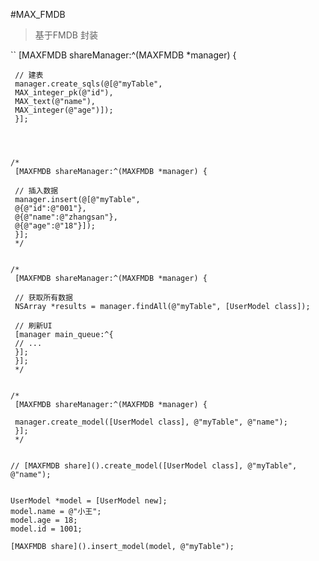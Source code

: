 #MAX_FMDB
> 基于FMDB 封装

``
[MAXFMDB shareManager:^(MAXFMDB *manager) {
     
     // 建表
     manager.create_sqls(@[@"myTable",
     MAX_integer_pk(@"id"),
     MAX_text(@"name"),
     MAX_integer(@"age")]);
     }];
     
    
    
    
    /*
     [MAXFMDB shareManager:^(MAXFMDB *manager) {
     
     // 插入数据
     manager.insert(@[@"myTable",
     @{@"id":@"001"},
     @{@"name":@"zhangsan"},
     @{@"age":@"18"}]);
     }];
     */
    
    
    /*
     [MAXFMDB shareManager:^(MAXFMDB *manager) {
     
     // 获取所有数据
     NSArray *results = manager.findAll(@"myTable", [UserModel class]);
     
     // 刷新UI
     [manager main_queue:^{
     // ...
     }];
     }];
     */
    
    
    /*
     [MAXFMDB shareManager:^(MAXFMDB *manager) {
     
     manager.create_model([UserModel class], @"myTable", @"name");
     }];
     */
    
    
    // [MAXFMDB share]().create_model([UserModel class], @"myTable", @"name");
    
    
    UserModel *model = [UserModel new];
    model.name = @"小王";
    model.age = 18;
    model.id = 1001;
    
    [MAXFMDB share]().insert_model(model, @"myTable");
